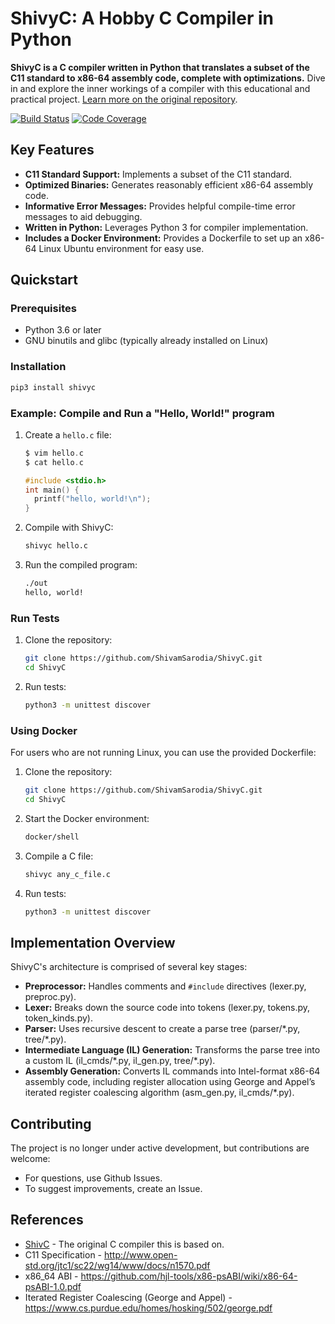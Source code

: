 # ShivyC: A Hobby C Compiler in Python

**ShivyC is a C compiler written in Python that translates a subset of the C11 standard to x86-64 assembly code, complete with optimizations.** Dive in and explore the inner workings of a compiler with this educational and practical project. [Learn more on the original repository](https://github.com/ShivamSarodia/ShivyC).

[![Build Status](https://travis-ci.org/ShivamSarodia/ShivyC.svg?branch=master)](https://travis-ci.org/ShivamSarodia/ShivyC)
[![Code Coverage](https://codecov.io/gh/ShivamSarodia/ShivyC/branch/master/graph/badge.svg)](https://codecov.io/gh/ShivamSarodia/ShivyC)

## Key Features

*   **C11 Standard Support:** Implements a subset of the C11 standard.
*   **Optimized Binaries:** Generates reasonably efficient x86-64 assembly code.
*   **Informative Error Messages:** Provides helpful compile-time error messages to aid debugging.
*   **Written in Python:** Leverages Python 3 for compiler implementation.
*   **Includes a Docker Environment:** Provides a Dockerfile to set up an x86-64 Linux Ubuntu environment for easy use.

## Quickstart

### Prerequisites

*   Python 3.6 or later
*   GNU binutils and glibc (typically already installed on Linux)

### Installation

```bash
pip3 install shivyc
```

### Example: Compile and Run a "Hello, World!" program

1.  Create a `hello.c` file:

    ```c
    $ vim hello.c
    $ cat hello.c

    #include <stdio.h>
    int main() {
      printf("hello, world!\n");
    }
    ```

2.  Compile with ShivyC:

    ```bash
    shivyc hello.c
    ```

3.  Run the compiled program:

    ```bash
    ./out
    hello, world!
    ```

### Run Tests

1.  Clone the repository:

    ```bash
    git clone https://github.com/ShivamSarodia/ShivyC.git
    cd ShivyC
    ```

2.  Run tests:

    ```bash
    python3 -m unittest discover
    ```

### Using Docker

For users who are not running Linux, you can use the provided Dockerfile:

1.  Clone the repository:

    ```bash
    git clone https://github.com/ShivamSarodia/ShivyC.git
    cd ShivyC
    ```

2.  Start the Docker environment:

    ```bash
    docker/shell
    ```

3.  Compile a C file:

    ```bash
    shivyc any_c_file.c
    ```

4.  Run tests:

    ```bash
    python3 -m unittest discover
    ```

## Implementation Overview

ShivyC's architecture is comprised of several key stages:

*   **Preprocessor:** Handles comments and `#include` directives (lexer.py, preproc.py).
*   **Lexer:** Breaks down the source code into tokens (lexer.py, tokens.py, token\_kinds.py).
*   **Parser:** Uses recursive descent to create a parse tree (parser/\*.py, tree/\*.py).
*   **Intermediate Language (IL) Generation:** Transforms the parse tree into a custom IL (il\_cmds/\*.py, il\_gen.py, tree/\*.py).
*   **Assembly Generation:** Converts IL commands into Intel-format x86-64 assembly code, including register allocation using George and Appel’s iterated register coalescing algorithm (asm\_gen.py, il\_cmds/\*.py).

## Contributing

The project is no longer under active development, but contributions are welcome:

*   For questions, use Github Issues.
*   To suggest improvements, create an Issue.

## References

*   [ShivC](https://github.com/ShivamSarodia/ShivC) - The original C compiler this is based on.
*   C11 Specification - http://www.open-std.org/jtc1/sc22/wg14/www/docs/n1570.pdf
*   x86\_64 ABI - https://github.com/hjl-tools/x86-psABI/wiki/x86-64-psABI-1.0.pdf
*   Iterated Register Coalescing (George and Appel) - https://www.cs.purdue.edu/homes/hosking/502/george.pdf